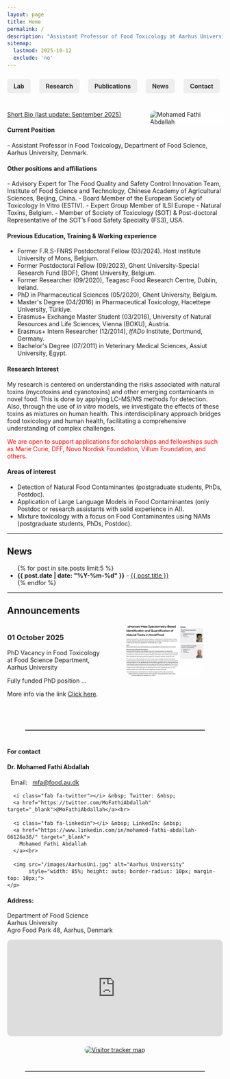 ```yaml
---
layout: page
title: Home
permalink: /
description: "Assistant Professor of Food Toxicology at Aarhus University, Denmark."
sitemap:
  lastmod: 2025-10-12
  exclude: 'no'
---
```


<!-- ===== Scrollable Navbar ===== -->
<div class="navbar-wrapper">
  <div class="nav-arrow left" onclick="scrollNavbar(-100)">&#10094;</div>
  <div class="navbar">
    <a href="/lab/">Lab</a>
    <a href="/research/">Research</a>
    <a href="/publications/">Publications</a>
    <a href="/news/">News</a>
    <a href="/contact/">Contact</a>
  </div>
  <div class="nav-arrow right" onclick="scrollNavbar(100)">&#10095;</div>
</div>

<br />

<!-- ===== Profile picture ===== -->
<img class="ProfilePic" img width="170" align="right" alt="Mohamed Fathi Abdallah" 
     style="float: right; margin-left: 28px; margin-up: 30px; border-radius: 10px; background-color: rgba(255, 255, 255, 0.5);" 
     src="mohamed_fathi_abdallah_2023(2).jpg">

<u>Short Bio (last update: September 2025)</u>

<h4>Current Position</h4>
- Assistant Professor in Food Toxicology, Department of Food Science, Aarhus University, Denmark.

<h4>Other positions and affiliations</h4>
- Advisory Expert for The Food Quality and Safety Control Innovation Team, Institute of Food Science
and Technology, Chinese Academy of Agricultural Sciences, Beijing, China.
- Board Member of the European Society of Toxicology In Vitro (ESTIV).
- Expert Group Member of ILSI Europe - Natural Toxins, Belgium.
- Member of Society of Toxicology (SOT) & Post-doctoral Representative of the SOT’s Food Safety Specialty (FS3), USA.

<!-- Education, Training & Working experience -->
<div>
  <h4>Previous Education, Training & Working experience</h4>
  <ul>
    <li>Former F.R.S-FNRS Postdoctoral Fellow (03/2024). Host institute University of Mons, Belgium.</li>
    <li>Former Postdoctoral Fellow (09/2023), Ghent University-Special Research Fund (BOF), Ghent University, Belgium.</li>
    <li>Former Researcher (09/2020), Teagasc Food Research Centre, Dublin, Ireland.</li>
    <li>PhD in Pharmaceutical Sciences (05/2020), Ghent University, Belgium.</li>
    <li>Master's Degree (04/2016) in Pharmaceutical Toxicology, Hacettepe University, Türkiye.</li>
    <li>Erasmus+ Exchange Master Student (03/2016), University of Natural Resources and Life Sciences, Vienna (BOKU), Austria.</li>
    <li>Erasmus+ Intern Researcher (12/2014), <i>IfADo</i> Institute, Dortmund, Germany.</li>
    <li>Bachelor's Degree (07/2011) in Veterinary Medical Sciences, Assiut University, Egypt.</li>
  </ul>
</div>

#### Research Interest
My research is centered on understanding the risks associated with natural toxins (mycotoxins and cyanotoxins) and other emerging contaminants in novel food. This is done by applying LC-MS/MS methods for detection. Also, through the use of _in vitro_ models, we investigate the effects of these toxins as mixtures on human health.
This interdisciplinary approach bridges food toxicology and human health, facilitating a comprehensive understanding of complex challenges.
<br />

<p style="color: red;">
We are open to support applications for scholarships and fellowships such as Marie Curie, DFF, Novo Nordisk Foundation, Villum Foundation, and others.
</p>

<h4>Areas of interest</h4>
<ul>
  <li>Detection of Natural Food Contaminantes (postgraduate students, PhDs, Postdoc).</li>
  <li>Application of Large Language Models in Food Contaminantes (only Postdoc or research assistants with solid experience in AI).</li>
  <li>Mixture toxicology with a focus on Food Contaminantes using NAMs (postgraduate students, PhDs, Postdoc).</li>
</ul>

<!-- ===== News Section ===== -->
<div>
  <hr />
  <h2>News</h2>
  <ul>
    {% for post in site.posts limit:5 %}
    <li><span style="font-weight: bold;">{{ post.date | date: "%Y-%m-%d" }}</span> - <a href="{{ post.url }}">{{ post.title }}</a></li>
    {% endfor %}
  </ul>
</div>

<!-- ===== Announcements Section ===== -->
<style>
  /* Announcement container for mobile stacking */
  @media (max-width: 768px) {
    .announcement-flex {
      flex-direction: column !important;
    }
    .announcement-flex > div {
      margin-right: 0 !important;
      margin-bottom: 15px;
    }
    .announcement-flex img {
      width: 100% !important;
      max-width: none !important;
      display: block;
      margin: 0 auto;
    }
  }

  /* Divider style */
  .centered-hr {
    width: 420px;
    margin: 40px auto;
    border: none;
    border-top: 2px solid #aaa;
  }
</style>

<!-- Announcement examples (repeat as before) -->
<div> <hr /> <h2>Announcements</h2>
  <!-- Announcement 1 -->
  <div class="announcement-flex" style="display: flex; flex-wrap: wrap;">
    <div style="flex: 1; margin-right: 50px; margin-bottom: 20px;">
      <h3>01 October 2025</h3>
      <p>PhD Vacancy in Food Toxicology at Food Science Department, Aarhus University</p>
      <p>Fully funded PhD position ...</p>
      <p>More info via the link <a href="https://phd.tech.au.dk/for-applicants/apply-here/saeropslag/advanced-mass-spectrometry-based-identification-and-quantification-of-natural-toxins-in-novel-food" target="_blank" rel="noopener">Click here</a>.</p>
    </div>
    <div style="flex: 1; margin-bottom: 20px;">
      <img src="/images/PhD announce.png" alt="PhD vacancy poster" style="width: 80%; max-width: 400px; border-radius: 20px;">
    </div>
  </div>
  <hr class="centered-hr" />
  <!-- Add remaining announcements similarly -->
</div>

<!-- ===== Contact Section ===== -->
<p style="text-align: left; font-weight: bold; margin-top: 30px;">For contact</p>

<div class="contact-grid">
  <div class="contact-card">
    <h4>Dr. Mohamed Fathi Abdallah</h4>
    <p style="word-wrap: break-word; overflow-wrap: anywhere;">
      <i class="fas fa-envelope"></i> &nbsp; Email: &nbsp;
      <a href="mailto:mfa@food.au.dk" target="_blank">mfa@food.au.dk</a><br>

      <i class="fab fa-twitter"></i> &nbsp; Twitter: &nbsp;
      <a href="https://twitter.com/MoFathiAbdallah" target="_blank">@MoFathiAbdallah</a><br>

      <i class="fab fa-linkedin"></i> &nbsp; LinkedIn: &nbsp;
      <a href="https://www.linkedin.com/in/mohamed-fathi-abdallah-66126a38/" target="_blank">
        Mohamed Fathi Abdallah
      </a><br>

      <img src="/images/AarhusUni.jpg" alt="Aarhus University"
           style="width: 85%; height: auto; border-radius: 10px; margin-top: 10px;">
    </p>
  </div>

  <div class="contact-card">
    <h4>Address:</h4>
    <p>
      Department of Food Science <br>
      Aarhus University <br>
      Agro Food Park 48, Aarhus, Denmark <br>
    </p>
    <iframe
      src="https://www.google.com/maps/embed?pb=!1m18!1m12!1m3!1d3080.8577236812416!2d10.153219677617567!3d56.19850617325248!2m3!1f0!2f0!3f0!3m2!1i1024!2i768!4f13.1!3m3!1m2!1s0x464c15cd3e555c11%3A0xc10a2cd724a2185e!2sAgro%20Food%20Park%2048%2C%208200%20Aarhus!5e1!3m2!1sen!2sdk!4v1744464701594!5m2!1sen!2sdk"
      width="100%"
      height="225"
      style="border:0; border-radius:10px;"
      allowfullscreen=""
      loading="lazy"
      referrerpolicy="no-referrer-when-downgrade">
    </iframe>
  </div>
</div>

<!-- ===== Visitors Map ===== -->
<div style="display: flex; justify-content: center; margin: 20px 0;">
  <a href="https://mapmyvisitors.com/web/1bvu3" title="Visit tracker">
    <img src="https://mapmyvisitors.com/map.png?d=kutvpm4t6Qxf4czmSsSz26dA5aYOrP3YLbkGJi-uHv8&cl=ffffff" 
         alt="Visitor tracker map" style="max-width: 300px; height: auto; border-radius: 8px;">
  </a>
</div>

<hr class="centered-hr" />

<!-- ===== Scroll Navbar JS ===== -->
<script>
function scrollNavbar(distance) {
  const navbar = document.querySelector('.navbar');
  navbar.scrollBy({ left: distance, behavior: 'smooth' });
}
</script>

<!-- ===== Scroll Navbar CSS ===== -->
<style>
/* Navbar wrapper with arrows */
.navbar-wrapper {
  position: relative;
  overflow: hidden;
  width: 100%;
}

/* Scrollable navbar */
.navbar {
  display: flex;
  gap: 20px;
  padding: 10px 0;
  white-space: nowrap;
  overflow-x: auto;
  -webkit-overflow-scrolling: touch;
  scroll-behavior: smooth;
}

.navbar a {
  flex: 0 0 auto;
  text-decoration: none;
  padding: 8px 15px;
  border-radius: 5px;
  background-color: #eee;
  color: #333;
  font-weight: bold;
  transition: 0.3s;
}

.navbar a:hover {
  background-color: #ccc;
}

/* Hide scrollbar */
.navbar::-webkit-scrollbar {
  display: none;
}

/* Arrow buttons */
.nav-arrow {
  position: absolute;
  top: 50%;
  transform: translateY(-50%);
  width: 30px;
  height: 40px;
  background-color: rgba(255,255,255,0.8);
  border-radius: 5px;
  display: flex;
  align-items: center;
  justify-content: center;
  cursor: pointer;
  z-index: 10;
  font-weight: bold;
  font-size: 20px;
  user-select: none;
}

.nav-arrow.left {
  left: 5px;
}

.nav-arrow.right {
  right: 5px;
}

/* Hide arrows on desktop */
@media (min-width: 769px) {
  .nav-arrow {
    display: none;
  }
}
</style>
